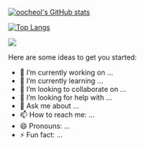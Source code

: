[![oocheol's GitHub stats](https://github-readme-stats.vercel.app/api?username=oocheol&count_private=true&show_icons=true&theme=radical)](https://github.com/oocheol/github-readme-stats)

[![Top Langs](https://github-readme-stats.vercel.app/api/top-langs/?username=oocheol&layout=compact)](https://github.com/oocheol/github-readme-stats)

<img src="https://img.shields.io/badge/Android-3DDC84?style=flat-square&logo=Android&logoColor=white"/>

Here are some ideas to get you started:

- 🔭 I’m currently working on ...
- 🌱 I’m currently learning ...
- 👯 I’m looking to collaborate on ...
- 🤔 I’m looking for help with ...
- 💬 Ask me about ...
- 📫 How to reach me: ...
- 😄 Pronouns: ...
- ⚡ Fun fact: ...
